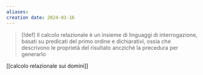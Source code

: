 ```yaml
---
aliases: 
creation date: 2024-03-16
---
```


>[!def]
>Il calcolo relazionale è un insieme di linguaggi di interrogazione, basati su predicati del primo ordine e dichiarativi, ossia che descrivono le proprietà del risultato anczichè la precedura per generarlo
>

[[calcolo relazionale sui domini]]